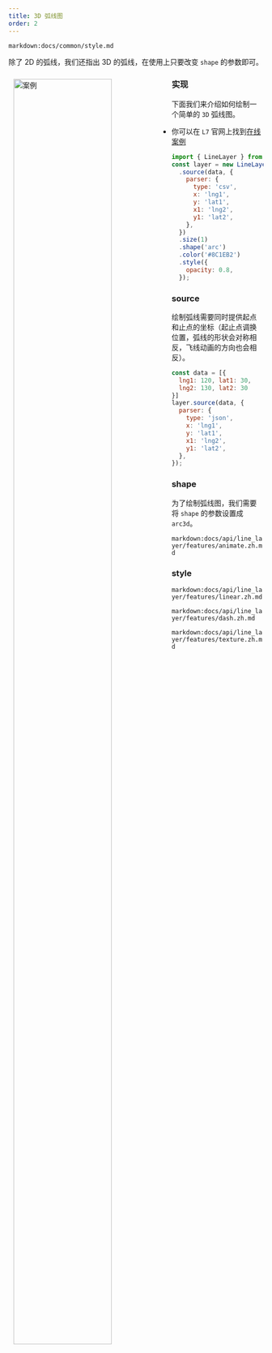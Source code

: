 ```yaml
---
title: 3D 弧线图
order: 2
---
```

`markdown:docs/common/style.md`

除了 2D 的弧线，我们还指出 3D 的弧线，在使用上只要改变 `shape` 的参数即可。


<div>
  <div style="width:60%;float:left; margin: 10px;">
    <img  width="80%" alt="案例" src='https://gw.alipayobjects.com/mdn/antv_site/afts/img/A*xvaaQo2c0gMAAAAAAAAAAABkARQnAQ'>
  </div>
</div>

### 实现

下面我们来介绍如何绘制一个简单的 `3D` 弧线图。

- 你可以在 `L7` 官网上找到[在线案例](/zh/examples/line/arc#trip_arc)

```javascript
import { LineLayer } from '@antv/l7';
const layer = new LineLayer({})
  .source(data, {
    parser: {
      type: 'csv',
      x: 'lng1',
      y: 'lat1',
      x1: 'lng2',
      y1: 'lat2',
    },
  })
  .size(1)
  .shape('arc')
  .color('#8C1EB2')
  .style({
    opacity: 0.8,
  });
```

### source

绘制弧线需要同时提供起点和止点的坐标（起止点调换位置，弧线的形状会对称相反，飞线动画的方向也会相反）。

```javascript
const data = [{
  lng1: 120, lat1: 30,
  lng2: 130, lat2: 30
}]
layer.source(data, {
  parser: {
    type: 'json',
    x: 'lng1',
    y: 'lat1',
    x1: 'lng2',
    y1: 'lat2',
  },
});
```

### shape

为了绘制弧线图，我们需要将 `shape` 的参数设置成 `arc3d`。

`markdown:docs/api/line_layer/features/animate.zh.md`

### style

`markdown:docs/api/line_layer/features/linear.zh.md`

`markdown:docs/api/line_layer/features/dash.zh.md`

`markdown:docs/api/line_layer/features/texture.zh.md`
